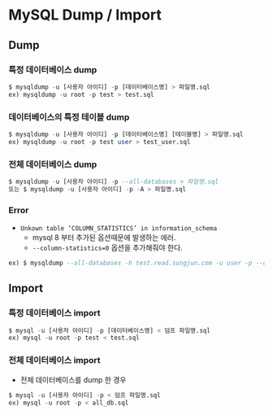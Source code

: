 # MySQL Dump / Import

## Dump

### 특정 데이터베이스 dump

```sql
$ mysqldump -u [사용자 아이디] -p [데이터베이스명] > 파일명.sql
ex) mysqldump -u root -p test > test.sql
```

### 데이터베이스의 특정 테이블 dump

```sql
$ mysqldump -u [사용자 아이디] -p [데이터베이스명] [테이블명] > 파일명.sql
ex) mysqldump -u root -p test user > test_user.sql
```

### 전체 데이터베이스 dump

```sql
$ mysqldump -u [사용자 아이디] -p --all-databases > 파일명.sql
또는 $ mysqldump -u [사용자 아이디] -p -A > 파일명.sql
```

### Error
-  `Unkown table ‘COLUMN_STATISTICS’ in information_schema`
    - mysql 8 부터 추가된 옵션때문에 발생하는 에러.
    - `--column-statistics=0` 옵션을 추가해줘야 한다.

```sql
ex) $ mysqldump --all-databases -h test.read.sungjun.com -u user -p --column-statistics=0 > backup.sql
```

## Import

### 특정 데이터베이스 import

```SQL
$ mysql -u [사용자 아이디] -p [데이터베이스명] < 덤프 파일명.sql
ex) mysql -u root -p test < test.sql
```

### 전체 데이터베이스 import
- 전체 데이터베이스를 dump 한 경우

```SQL
$ mysql -u [사용자 아이디] -p < 덤프 파일명.sql
ex) mysql -u root -p < all_db.sql
```

